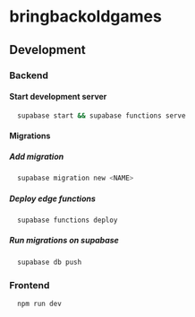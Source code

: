 # bringbackoldgames

## Development

### Backend

#### Start development server

```bash
  supabase start && supabase functions serve
```

#### Migrations

##### Add migration

```bash
  supabase migration new <NAME>
```

##### Deploy edge functions

```bash
  supabase functions deploy
```

##### Run migrations on supabase

```bash
  supabase db push
```

### Frontend

```bash
  npm run dev
```
